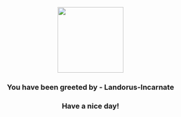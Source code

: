 <p align="center">
            <img src="https://raw.githubusercontent.com/PokeAPI/sprites/master/sprites/pokemon/645.png" width="150" height="150">
          </p>
          <h3 align="center">You have been greeted by - <b>Landorus-Incarnate</b></h3>
          <h3 align="center">Have a nice day!</h3>
        